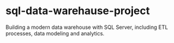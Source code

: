 # sql-data-warehause-project
Building a modern data warehouse with SQL Server, including ETL processes, data modeling and analytics.
